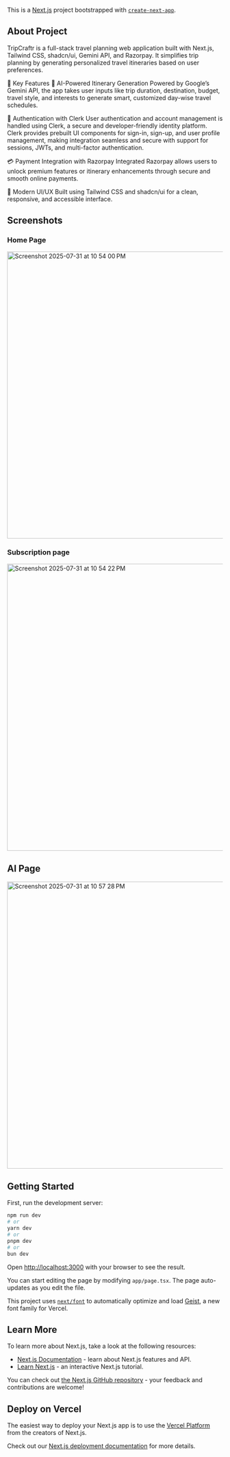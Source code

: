 This is a [Next.js](https://nextjs.org) project bootstrapped with [`create-next-app`](https://nextjs.org/docs/app/api-reference/cli/create-next-app).

## About Project

TripCraftr is a full-stack travel planning web application built with Next.js, Tailwind CSS, shadcn/ui, Gemini API, and Razorpay. It simplifies trip planning by generating personalized travel itineraries based on user preferences.

🚀 Key Features
🧠 AI-Powered Itinerary Generation
Powered by Google’s Gemini API, the app takes user inputs like trip duration, destination, budget, travel style, and interests to generate smart, customized day-wise travel schedules.

🔐 Authentication with Clerk
User authentication and account management is handled using Clerk, a secure and developer-friendly identity platform. Clerk provides prebuilt UI components for sign-in, sign-up, and user profile management, making integration seamless and secure with support for sessions, JWTs, and multi-factor authentication.

💳 Payment Integration with Razorpay
Integrated Razorpay allows users to unlock premium features or itinerary enhancements through secure and smooth online payments.

💅 Modern UI/UX
Built using Tailwind CSS and shadcn/ui for a clean, responsive, and accessible interface.

## Screenshots
### Home Page
<img width="1437" height="669" alt="Screenshot 2025-07-31 at 10 54 00 PM" src="https://github.com/user-attachments/assets/58028585-7a4b-40a5-9087-fba608717f09" />

### Subscription page
<img width="1437" height="669" alt="Screenshot 2025-07-31 at 10 54 22 PM" src="https://github.com/user-attachments/assets/47e33720-9b1a-4784-a391-58a44c9958fc" />

## AI Page 
<img width="1437" height="669" alt="Screenshot 2025-07-31 at 10 57 28 PM" src="https://github.com/user-attachments/assets/47183396-a48b-486e-b984-811d9436a675" />


## Getting Started

First, run the development server:

```bash
npm run dev
# or
yarn dev
# or
pnpm dev
# or
bun dev
```


Open [http://localhost:3000](http://localhost:3000) with your browser to see the result.

You can start editing the page by modifying `app/page.tsx`. The page auto-updates as you edit the file.

This project uses [`next/font`](https://nextjs.org/docs/app/building-your-application/optimizing/fonts) to automatically optimize and load [Geist](https://vercel.com/font), a new font family for Vercel.

## Learn More

To learn more about Next.js, take a look at the following resources:

- [Next.js Documentation](https://nextjs.org/docs) - learn about Next.js features and API.
- [Learn Next.js](https://nextjs.org/learn) - an interactive Next.js tutorial.

You can check out [the Next.js GitHub repository](https://github.com/vercel/next.js) - your feedback and contributions are welcome!

## Deploy on Vercel

The easiest way to deploy your Next.js app is to use the [Vercel Platform](https://vercel.com/new?utm_medium=default-template&filter=next.js&utm_source=create-next-app&utm_campaign=create-next-app-readme) from the creators of Next.js.

Check out our [Next.js deployment documentation](https://nextjs.org/docs/app/building-your-application/deploying) for more details.
